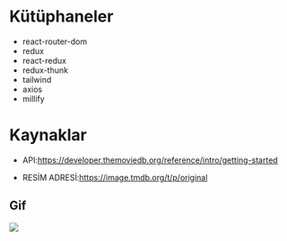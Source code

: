 # Kütüphaneler

- react-router-dom
- redux
- react-redux
- redux-thunk
- tailwind
- axios
- millify

# Kaynaklar

- API:https://developer.themoviedb.org/reference/intro/getting-started

- RESİM ADRESİ:https://image.tmdb.org/t/p/original

## Gif

<img src="/public/netflix-clone-g.gif"/>
